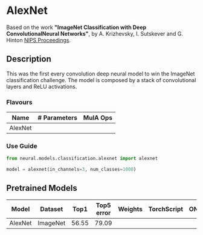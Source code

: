 # AlexNet

Based on the work __"ImageNet Classification with Deep ConvolutionalNeural Networks"__, by A. Krizhevsky, I. Sutskever and G. Hinton [NIPS Proceedings](https://papers.nips.cc/paper/4824-imagenet-classification-with-deep-convolutional-neural-networks).

## Description

This was the first every convolution deep neural model to win the ImageNet classification challenge. The model is composed by a stack of convolutional layers and ReLU activations. 

###  Flavours

| Name    | # Parameters | MulA Ops |
| ------- | ------------ | -------- |
| AlexNet |              |          |

### Use Guide

```py
from neural.models.classification.alexnet import alexnet

model = alexnet(in_channels=3, num_classes=1000)
```

## Pretrained Models

| Model   | Dataset  | Top1  | Top5 error | Weights | TorchScript | ONNX |
| ------- | -------- | ----- | ---------- | ------- | ----------- | ---- |
| AlexNet | ImageNet | 56.55 | 79.09      |         |             |      |